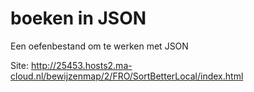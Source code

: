 # boeken in JSON
Een oefenbestand om te werken met JSON

Site: http://25453.hosts2.ma-cloud.nl/bewijzenmap/2/FRO/SortBetterLocal/index.html
